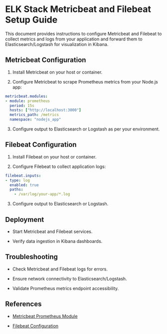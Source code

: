 # ELK Stack Metricbeat and Filebeat Setup Guide

This document provides instructions to configure Metricbeat and Filebeat to collect metrics and logs from your application and forward them to Elasticsearch/Logstash for visualization in Kibana.

## Metricbeat Configuration

1. Install Metricbeat on your host or container.

2. Configure Metricbeat to scrape Prometheus metrics from your Node.js app:

```yaml
metricbeat.modules:
- module: prometheus
  period: 15s
  hosts: ["http://localhost:3000"]
  metrics_path: /metrics
  namespace: "nodejs_app"
```

3. Configure output to Elasticsearch or Logstash as per your environment.

## Filebeat Configuration

1. Install Filebeat on your host or container.

2. Configure Filebeat to collect application logs:

```yaml
filebeat.inputs:
- type: log
  enabled: true
  paths:
    - /var/log/your-app/*.log
```

3. Configure output to Elasticsearch or Logstash.

## Deployment

- Start Metricbeat and Filebeat services.

- Verify data ingestion in Kibana dashboards.

## Troubleshooting

- Check Metricbeat and Filebeat logs for errors.

- Ensure network connectivity to Elasticsearch/Logstash.

- Validate Prometheus metrics endpoint accessibility.

## References

- [Metricbeat Prometheus Module](https://www.elastic.co/guide/en/beats/metricbeat/current/metricbeat-module-prometheus.html)

- [Filebeat Configuration](https://www.elastic.co/guide/en/beats/filebeat/current/filebeat-configuration.html)
